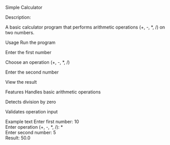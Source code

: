 Simple Calculator

Description:

A basic calculator program that performs arithmetic operations (+, -, *, /) on two numbers.

Usage
Run the program

Enter the first number

Choose an operation (+, -, *, /)

Enter the second number

View the result

Features
Handles basic arithmetic operations

Detects division by zero

Validates operation input

Example
text
Enter first number: 10  
Enter operation (+, -, *, /): *  
Enter second number: 5  
Result: 50.0  
